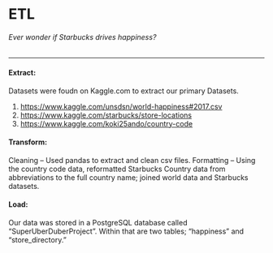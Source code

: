 # ETL
###### Ever wonder if Starbucks drives happiness? 
----------------
#### Extract:
Datasets were foudn on Kaggle.com to extract our primary Datasets. 
1.	https://www.kaggle.com/unsdsn/world-happiness#2017.csv
2.	https://www.kaggle.com/starbucks/store-locations
3.	https://www.kaggle.com/koki25ando/country-code

#### Transform: 
Cleaning – Used pandas to extract and clean csv files.
Formatting – Using the country code data, reformatted Starbucks Country data from abbreviations to the full country name; joined world data and Starbucks datasets.

#### Load: 
Our data was stored in a PostgreSQL database called “SuperUberDuberProject”. Within that are two tables; “happiness” and “store_directory.”

